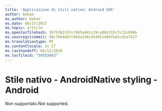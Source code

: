 ```yaml
---
title: 'Applicazione di stili native: Android SDK'
author: bekao
ms.author: bekao
ms.date: 09/27/2017
ms.topic: article
ms.openlocfilehash: 3b75362157cc965ad41c29ca8bb332c7c21c096b
ms.sourcegitcommit: 99c7b64d6fc66da336c454951406fb42cd2a7427
ms.translationtype: MT
ms.contentlocale: it-IT
ms.lasthandoff: 04/12/2019
ms.locfileid: "59553663"
---
```

# <a name="native-styling---android"></a><span data-ttu-id="38078-102">Stile nativo - Android</span><span class="sxs-lookup"><span data-stu-id="38078-102">Native styling - Android</span></span>

<span data-ttu-id="38078-103">Non supportato.</span><span class="sxs-lookup"><span data-stu-id="38078-103">Not supported.</span></span>
